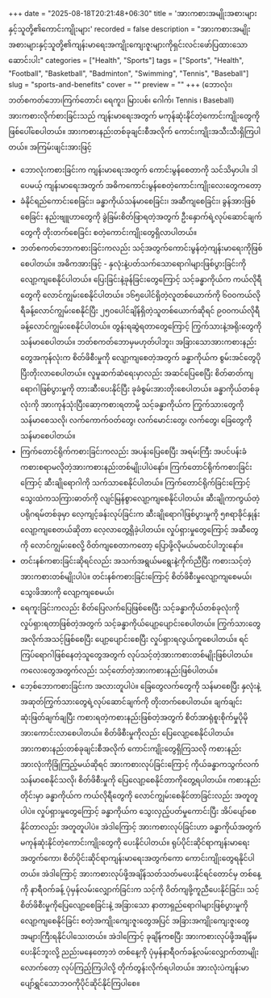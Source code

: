 +++
date = "2025-08-18T20:21:48+06:30"
title = 'အားကစားအမျိုးအစားများနှင့်သူတို့၏ကောင်းကျိုးများ'
recorded = false
description = "အားကစားအမျိုးအစားများနှင့်သူတို့၏ကျန်းမာရေးအကျိုးကျေးဇူးများကိုရှင်းလင်းဖော်ပြထားသောဆောင်းပါး"
categories = ["Health", "Sports"]
tags = ["Sports", "Health", "Football", "Basketball", "Badminton", "Swimming", "Tennis", "Baseball"]
slug = "sports-and-benefits"
cover = ""
preview = ""
+++
(ဘောလုံး၊ဘတ်စကတ်ဘော၊ကြက်တောင်၊ ရေကူး၊ မြားပစ်၊ ဂေါက်၊ Tennis ၊ Baseball) အားကစားလိုက်စားခြင်းသည် ကျန်းမာရေးအတွက် မကုန်ဆုံးနိုင်တဲ့ကောင်းကျိုးတွေကို ဖြစ်ပေါ်စေပါတယ်။ အားကစားနည်းတစ်ခုချင်းစီအလိုက် ကောင်းကျိုးအသီးသီးရှိကြပါတယ်။
အကြမ်းဖျင်းအားဖြင့်
- ဘောလုံးကစားခြင်းက ကျန်းမာရေးအတွက် ကောင်းမွန်စေတာကို သင်သိမှာပါ။ ဒါပေမယ့် ကျန်းမာရေးအတွက် အဓိကကောင်းမွန်စေတဲ့ကောင်းကျိုးလေးတွေကတော့
- ခံနိုင်ရည်ကောင်းစေခြင်း၊ ခန္ဓာကိုယ်သန်မာစေခြင်း၊ အဆီကျစေခြင်း၊ ခွန်အားဖြစ်စေခြင်း
နည်းဗျူဟာတွေကို ခွဲခြမ်းစိတ်ဖြာရတဲ့အတွက် ဦးနှောက်ရဲ့လုပ်ဆောင်ချက်တွေကို တိုးတက်စေခြင်း စတဲ့ကောင်းကျိုးတွေရှိလာပါတယ်။
- ဘတ်စကတ်ဘောကစားခြင်းကလည်း သင့်အတွက်ကောင်းမွန်တဲ့ကျန်းမာရေးကိုဖြစ်စေပါတယ်။ အဓိကအားဖြင့် - နှလုံးနဲ့ပတ်သက်သောရောဂါများဖြစ်ပွားခြင်းကိုလျော့ကျစေနိုင်ပါတယ်။
ပြေးခြင်းနဲ့ခုန်ခြင်းတွေကြောင့် သင့်ခန္ဓာကိုယ်က ကယ်လိုရီတွေကို လောင်ကျွမ်းစေနိုင်ပါတယ်။ ၁၆၅ပေါင်ရှိတဲ့လူတစ်ယောက်ကို ၆၀၀ကယ်လိုရီခန့်လောင်ကျွမ်းစေနိုင်ပြီး ၂၅၀ပေါင်ချိန်ရှိတဲ့သူတစ်ယောက်ဆိုရင် ၉၀၀ကယ်လိုရီခန့်လောင်ကျွမ်းစေနိုင်ပါတယ်။ တွန်းရဆွဲရတာတွေကြောင့် ကြွက်သားနဲ့အရိုးတွေကိုသန်မာစေပါတယ်။ ဘတ်စကတ်ဘောမှမဟုတ်ပါဘူး၊ အခြားသောအားကစားနည်းတွေအကုန်လုံးက စိတ်ဖိစီးမှုကို လျော့ကျစေတဲ့အတွက် ခန္ဓာကိုယ်က စွမ်းအင်တွေပိုပြီးတိုးလာစေပါတယ်။ လူမှုဆက်ဆံရေးမှာလည်း အဆင်ပြေစေပြီး စိတ်ဓာတ်ကျရောဂါဖြစ်ပွားမှုကို တားဆီးပေးနိုင်ပြီး ခုခံစွမ်းအားတိုးစေပါတယ်။ ခန္ဓာကိုယ်တစ်ခုလုံးကို အားကုန်သုံးပြီးဆော့ကစားရတာမို့ သင့်ခန္ဓာကိုယ်က ကြွက်သားတွေကိုသန်မာစေသလို၊ လက်ကောက်ဝတ်တွေ၊ လက်မောင်းတွေ၊ လက်တွေ၊ ခြေတွေကို သန်မာစေပါတယ်။
- ကြက်တောင်ရိုက်ကစားခြင်းကလည်း အပန်းပြေစေပြီး အရမ်းကြီး အပင်ပန်းခံကစားစရာမလိုတဲ့အားကစားနည်းတစ်မျိုးပါပဲနော်။ ကြက်တောင်ရိုက်ကစားခြင်းကြောင့် ဆီးချိုရောဂါကို သက်သာစေနိုင်ပါတယ်။ ကြက်တောင်ရိုက်ခြင်းကြောင့် သွေးထဲကသကြားဓာတ်ကို လျင်မြန်စွာလျော့ကျစေနိုင်ပါတယ်။ ဆီးချိုကာကွယ်တဲ့ပရိုဂရမ်တစ်ခုမှာ လေ့ကျင့်ခန်းလုပ်ခြင်းက ဆီးချိုရောဂါဖြစ်ပွားမှုကို ၅၈ရာခိုင်နှုန်းလျော့ကျစေတယ်ဆိုတာ လေ့လာတွေ့ရှိခဲ့ပါတယ်။ လှုပ်ရှားမှုတွေကြောင့် အဆီတွေကို လောင်ကျွမ်းစေလို့ ဝိတ်ကျစေတာကတော့ ပြောဖို့လိုမယ်မထင်ပါဘူးနော်။
- တင်းနစ်ကစားခြင်းဆိုရင်လည်း အသက်အရွယ်မရွေးနဲ့ကိုက်ညီပြီး ကစားသင့်တဲ့အားကစားတစ်မျိုးပါပဲ။ တင်းနစ်ကစားခြင်းကြောင့် စိတ်ဖိစီးမှုလျော့ကျစေမယ်၊ သွေးဖိအားကို လျော့ကျစေမယ်၊
- ရေကူးခြင်းကလည်း စိတ်ပြေလက်ပြေဖြစ်စေပြီး သင့်ခန္ဓာကိုယ်တစ်ခုလုံးကို လှုပ်ရှားရတာဖြစ်တဲ့အတွက် သင့်ခန္ဓာကိုယ်ပျော့ပျောင်းစေပါတယ်။ ကြွက်သားတွေ အလိုက်အသင့်ဖြစ်စေပြီး ပျော့ပျောင်းစေပြီး လှုပ်ရှားရလွယ်ကူစေပါတယ်။ ရင်ကြပ်ရောဂါဖြစ်နေတဲ့သူတွေအတွက် လုပ်သင့်တဲ့အားကစားတစ်မျိုးဖြစ်ပါတယ်။ ကလေးတွေအတွက်လည်း သင့်တော်တဲ့အားကစားနည်းဖြစ်ပါတယ်။
- ဘေ့စ်ဘောကစားခြင်းက အလားတူပါပဲ။ ခြေတွေလက်တွေကို သန်မာစေပြီး နှလုံးနဲ့အဆုတ်ကြွက်သားတွေရဲ့လုပ်ဆောင်ချက်ကို တိုးတက်စေပါတယ်။ ချက်ချင်းဆုံးဖြတ်ချက်ချပြီး ကစားရတဲ့ကစားနည်းဖြစ်တဲ့အတွက် စိတ်အာရုံစူးစိုက်မှုပိုမို အားကောင်းလာစေပါတယ်။ စိတ်ဖိစီးမှုကိုလည်း ပြေလျော့စေနိုင်ပါတယ်။
အားကစားနည်းတစ်ခုချင်းစီအလိုက် ကောင်းကျိုးတွေရှိကြသလို ကစားနည်းအားလုံးကိုခြုံကြည့်မယ်ဆိုရင် အားကစားလုပ်ခြင်းကြောင့် ကိုယ်ခန္ဓာကသွက်လက်သန်မာစေနိုင်သလို၊ စိတ်ဖိစီးမှုကို ပြေလျော့စေနိုင်တာကိုတွေ့ရပါတယ်။ ကစားနည်းတိုင်းမှာ ခန္ဓာကိုယ်က ကယ်လိုရီတွေကို လောင်ကျွမ်းစေနိုင်တာခြင်းလည်း အတူတူပါပဲ။ လှုပ်ရှားမှုတွေကြောင့် ခန္ဓာကိုယ်က သွေးလှည့်ပတ်မှုကောင်းပြီး အိပ်ပျော်စေနိုင်တာလည်း အတူတူပါပဲ။ အဲဒါကြောင့် အားကစားလုပ်ခြင်းဟာ ခန္ဓာကိုယ်အတွက် မကုန်ဆုံးနိုင်တဲ့ကောင်းကျိုးတွေကို ပေးနိုင်ပါတယ်။ ရုပ်ပိုင်းဆိုင်ရာကျန်းမာရေးအတွက်ကော၊ စိတ်ပိုင်းဆိုင်ရာကျန်းမာရေးအတွက်ကော ကောင်းကျိုးတွေရနိုင်ပါတယ်။ အဲဒါကြောင့် အားကစားလုပ်ဖို့အချိန်သတ်သတ်မပေးနိုင်ရင်တောင်မှ တစ်နေ့ကို နာရီဝက်ခန့် ပုံမှန်လမ်းလျှောက်ခြင်းက သင့်ကို ဝိတ်ကျဖို့ကူညီပေးနိုင်ခြင်း၊ သင့်စိတ်ဖိစီးမှုကိုပြေလျော့စေခြင်းနဲ့ အခြားသော နာတာရှည်ရောဂါများဖြစ်ပွားမှုကို လျော့ကျစေနိုင်ခြင်း စတဲ့အကျိုးကျေးဇူးတွေအပြင် အခြားအကျိုးကျေးဇူးတွေအများကြီးရနိုင်ပါသေးတယ်။ အဲဒါကြောင့် ခုချိန်ကစပြီး အားကစားလုပ်ဖို့အချိန်မပေးနိုင်ဘူးလို့ ညည်းမနေတော့ဘဲ တစ်နေ့ကို ပုံမှန်နာရီဝက်ခန့်လမ်းလျှောက်တာမျိုးလောက်တော့ လုပ်ကြည့်ကြပါလို့ တိုက်တွန်းလိုက်ရပါတယ်။
အားလုံးပဲကျန်းမာပျော်ရွှင်သောဘဝကိုပိုင်ဆိုင်နိုင်ကြပါစေ။ 